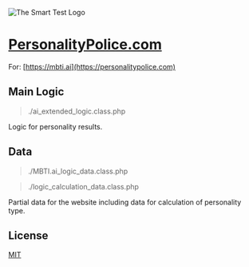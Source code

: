 
![The Smart Test Logo](https://personalitypolice.com/assets/images/perosnalitypolicegithub.png)

# [PersonalityPolice.com](https://personalitypolice.com)

For: [https://mbti.ai](https://personalitypolice.com)

## Main Logic
> ./ai_extended_logic.class.php

Logic for personality results.

## Data
> ./MBTI.ai_logic_data.class.php

> ./logic_calculation_data.class.php

Partial data for the website including data for calculation of personality type.

## License
[MIT](https://choosealicense.com/licenses/mit/)
